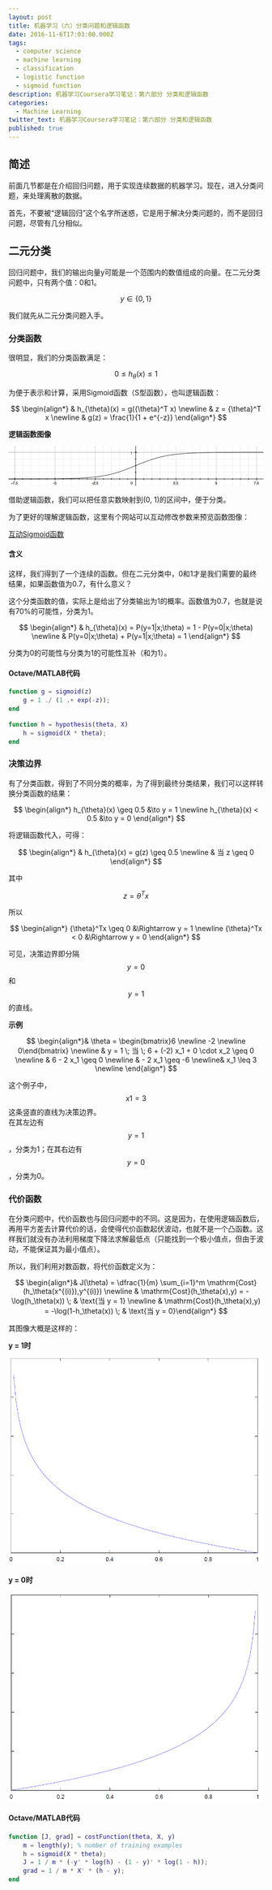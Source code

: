 ```yaml
---
layout: post
title: 机器学习（六）分类问题和逻辑函数
date: 2016-11-6T17:03:00.000Z
tags:
  - computer science
  - machine learning
  - classification
  - logistic function
  - sigmoid function
description: 机器学习Coursera学习笔记：第六部分 分类和逻辑函数
categories:
  - Machine Learning
twitter_text: 机器学习Coursera学习笔记：第六部分 分类和逻辑函数
published: true
---
```


## 简述

前面几节都是在介绍回归问题，用于实现连续数据的机器学习。现在，进入分类问题，来处理离散的数据。

首先，不要被“逻辑回归”这个名字所迷惑，它是用于解决分类问题的，而不是回归问题，尽管有几分相似。

## 二元分类

回归问题中，我们的输出向量y可能是一个范围内的数值组成的向量。在二元分类问题中，只有两个值：0和1。

$$
y \in \{0, 1\}
$$

我们就先从二元分类问题入手。

### 分类函数

很明显，我们的分类函数满足：

$$
0 \leq h_{\theta}(x) \leq 1
$$

为便于表示和计算，采用Sigmoid函数（S型函数），也叫逻辑函数：

$$
\begin{align*}
& h_{\theta}(x) = g({\theta}^T x) \newline
& z = {\theta}^T x \newline
& g(z) = \frac{1}{1 + e^{-z}}
\end{align*}
$$

**逻辑函数图像**

![Sigmoid](/assets/img/classifi-logistic-func/sigmoid.png)

借助逻辑函数，我们可以把任意实数映射到(0, 1)的区间中，便于分类。

为了更好的理解逻辑函数，这里有个网站可以互动修改参数来预览函数图像：

[互动Sigmoid函数](https://www.desmos.com/calculator/bgontvxotm)

#### 含义

这样，我们得到了一个连续的函数。但在二元分类中，0和1才是我们需要的最终结果，如果函数值为0.7，有什么意义？

这个分类函数的值，实际上是给出了分类输出为1的概率。函数值为0.7，也就是说有70%的可能性，分类为1。

$$
\begin{align*}
& h_{\theta}(x) = P(y=1|x;\theta) = 1 - P(y=0|x;\theta) \newline
& P(y=0|x;\theta) + P(y=1|x;\theta) = 1
\end{align*}
$$

分类为0的可能性与分类为1的可能性互补（和为1）。

#### Octave/MATLAB代码

``` matlab
function g = sigmoid(z)
    g = 1 ./ (1 .+ exp(-z));
end
```

```matlab
function h = hypothesis(theta, X)
    h = sigmoid(X * theta);
end
```

### 决策边界

有了分类函数，得到了不同分类的概率，为了得到最终分类结果，我们可以这样转换分类函数的结果：

$$
\begin{align*}
h_{\theta}(x) \geq 0.5 &\to y = 1 \newline
h_{\theta}(x) < 0.5 &\to y = 0
\end{align*}
$$

将逻辑函数代入，可得：

$$
\begin{align*}
& h_{\theta}(x) = g(z) \geq 0.5 \newline
& 当 z \geq 0
\end{align*}
$$

其中

$$
z = \theta^T x
$$

所以

$$
\begin{align*}
{\theta}^Tx \geq 0 &\Rightarrow y = 1 \newline
{\theta}^Tx < 0 &\Rightarrow y = 0
\end{align*}
$$

可见，决策边界即分隔$$y = 0$$和$$y = 1$$的直线。

**示例**

$$
\begin{align*}& \theta = \begin{bmatrix}6 \newline -2 \newline 0\end{bmatrix} \newline & y = 1 \; 当 \; 6 + (-2) x_1 + 0 \cdot x_2 \geq 0 \newline & 6 - 2 x_1 \geq 0 \newline & - 2 x_1 \geq -6 \newline& x_1 \leq 3 \newline \end{align*}
$$

这个例子中，$$x1=3$$这条竖直的直线为决策边界。  
在其左边有$$y=1$$，分类为1；在其右边有$$y=0$$，分类为0。

### 代价函数

在分类问题中，代价函数也与回归问题中的不同。这是因为，在使用逻辑函数后，再用平方差去计算代价的话，会使得代价函数起伏波动，也就不是一个凸函数。这样我们就没有办法利用梯度下降法求解最低点（只能找到一个极小值点，但由于波动，不能保证其为最小值点）。

所以，我们利用对数函数，将代价函数定义为：

$$
\begin{align*}& J(\theta) = \dfrac{1}{m} \sum_{i=1}^m \mathrm{Cost}(h_\theta(x^{(i)}),y^{(i)}) \newline & \mathrm{Cost}(h_\theta(x),y) = -\log(h_\theta(x)) \; & \text{当 y = 1} \newline & \mathrm{Cost}(h_\theta(x),y) = -\log(1-h_\theta(x)) \; & \text{当 y = 0}\end{align*}
$$

其图像大概是这样的：

**y = 1时**

![y1](/assets/img/classifi-logistic-func/y1.png)

**y = 0时**

![y0](/assets/img/classifi-logistic-func/y0.png)

#### Octave/MATLAB代码

``` matlab
function [J, grad] = costFunction(theta, X, y)
    m = length(y); % number of training examples
    h = sigmoid(X * theta);
    J = 1 / m * (-y' * log(h) - (1 - y)' * log(1 - h));
    grad = 1 / m * X' * (h - y);
end
```